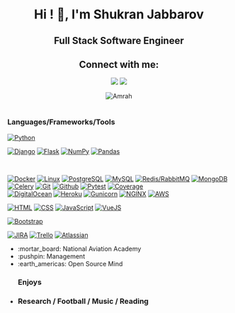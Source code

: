 <!-- - 👋 Hi, My name is Shukran
- I'm a backend developer
- Skils: Python / Django / Flask / RestApi / HTML / CSS / JS / Vue/ React/ MySQL / PostgreSQL / Redis / Docker 
- Check it if you want to contact me. EMail: shukranrma@gmail.com 
<p align="center">
  <img src="https://media.giphy.com/media/KAq5w47R9rmTuvWOWa/giphy.gif" width="100">
  <img src="https://media.giphy.com/media/XAxylRMCdpbEWUAvr8/giphy.gif" width="100">
  <img src="https://media.giphy.com/media/fsEaZldNC8A1PJ3mwp/giphy.gif" width="100">
  <img src="https://i.giphy.com/media/KzJkzjggfGN5Py6nkT/200.webp" width="100">
  <br/>
  <br/>
  
  <img src="https://media.giphy.com/media/1yk0v6WtCinP5Ptz6G/giphy.gif" width="100">
  
</p>

[<img src='https://cdn.jsdelivr.net/npm/simple-icons@3.0.1/icons/linkedin.svg' alt='linkedin' height='40'>](https://www.linkedin.com/in/shukran-jabbarov-b953aa190/)  

![shukran’s github stats](https://github-readme-stats.vercel.app/api?username=shukranjs&count_private=true&show_icons=true&theme=gotham) -->


<h1 align="center">Hi ! 👋, I'm Shukran Jabbarov</h1>
<h2 align="center" >Full Stack Software Engineer </h2>
<h2 align="center">Connect with me:</h2>
<p align="center">
  <a href="mailto:shukranrma@gmail.com"><img src="https://img.shields.io/badge/e‑mail-D14836.svg?style=for-the-badge&logo=GMail&logoColor=white"/></a>
  <a href="https://twitter.com/amrah_7"><img src="https://img.shields.io/badge/twitter-1DA1F2.svg?style=for-the-badge&logo=twitter&logoColor=white"/></a>
<!--  <a href="https://www.instagram.com/hsnylb_/"><img src="https://img.shields.io/badge/telegram-26A5E4.svg?style=for-the-badge&logo=telegram&logoColor=white"/></a> -->
</p>

<div align="center">
 <img  align="top" src="https://github-readme-stats.vercel.app/api/top-langs/?username=shukranjs&layout=compact&theme=onedark" alt="Amrah" />
</div>

<br/>

### Languages/Frameworks/Tools

[![Python](https://img.shields.io/badge/-Python-black?style=for-the-badge&logo=python&link=https://github.com/shukranjs)](https://github.com/shukranjs) 

[![Django](https://img.shields.io/badge/-Django-black?style=for-the-badge&logo=django&link=https://github.com/shukranjs)](https://github.com/shukranjs) 
[![Flask](https://img.shields.io/badge/-Flask-black?style=for-the-badge&logo=flask&link=https://github.com/shukranjs)](https://github.com/shukranjs) 
[![NumPy](https://img.shields.io/badge/-numpy-black?style=for-the-badge&logo=numpy&link=https://github.com/shukranjs)](https://github.com/shukranjs) 
[![Pandas](https://img.shields.io/badge/-pandas-black?style=for-the-badge&logo=pandas&link=https://github.com/shukranjs)](https://github.com/shukranjs) 
<!-- [![ReactRouter](https://img.shields.io/badge/-ReactRouter-black?style=for-the-badge&logo=react-router&link=https://github.com/shukranjs)](https://github.com/shukranjs)  -->
<br/>


[![Docker](https://img.shields.io/badge/-Docker-black?style=for-the-badge&logo=docker&link=https://github.com/shukranjs)](https://github.com/shukranjs) 
[![Linux](https://img.shields.io/badge/-linux-black?style=for-the-badge&logo=linux&link=https://github.com/shukranjs)](https://github.com/shukranjs) 
[![PostgreSQL](https://img.shields.io/badge/-PostgreSQL-black?style=for-the-badge&logo=PostgreSQL&link=https://github.com/shukranjs)](https://github.com/shukranjs) 
[![MySQL](https://img.shields.io/badge/-MySQL-black?style=for-the-badge&logo=MySQL&link=https://github.com/shukranjs)](https://github.com/shukranjs) 
[![Redis/RabbitMQ](https://img.shields.io/badge/-Redis/RabbitMQ-black?style=for-the-badge&logo=Redis/RabbitMQ&link=https://github.com/shukranjs)](https://github.com/shukranjs) 
[![MongoDB](https://img.shields.io/badge/-MongoDB-black?style=for-the-badge&logo=MongoDB&link=https://github.com/shukranjs)](https://github.com/shukranjs) 
[![Celery](https://img.shields.io/badge/-Celery-black?style=for-the-badge&logo=Celery&link=https://github.com/shukranjs)](https://github.com/shukranjs) 
[![Git](https://img.shields.io/badge/-Git-black?style=for-the-badge&logo=git&link=https://github.com/shukranjs)](https://github.com/shukranjs) 
[![Github](https://img.shields.io/badge/-Github-black?style=for-the-badge&logo=github&link=https://github.com/shukranjs)](https://github.com/shukranjs) 
[![Pytest](https://img.shields.io/badge/-Pytest-black?style=for-the-badge&logo=Pytest&link=https://github.com/shukranjs)](https://github.com/shukranjs) 
[![Coverage](https://img.shields.io/badge/-coverage-black?style=for-the-badge&logo=coverage&link=https://github.com/shukranjs)](https://github.com/shukranjs) 
<br/>
[![DigitalOcean](https://img.shields.io/badge/-DigitalOcean-black?style=for-the-badge&logo=DigitalOcean&link=https://github.com/shukranjs)](https://github.com/shukranjs) 
[![Heroku](https://img.shields.io/badge/-Heroku-black?style=for-the-badge&logo=Heroku&link=https://github.com/shukranjs)](https://github.com/shukranjs) 
[![Gunicorn](https://img.shields.io/badge/-Gunicorn-black?style=for-the-badge&logo=Gunicorn&link=https://github.com/shukranjs)](https://github.com/shukranjs) 
[![NGINX](https://img.shields.io/badge/-Nginx-black?style=for-the-badge&logo=Nginx&link=https://github.com/shukranjs)](https://github.com/shukranjs) 
[![AWS](https://img.shields.io/badge/-aws-black?style=for-the-badge&logo=aws&link=https://github.com/shukranjs)](https://github.com/shukranjs) 
<br/>

[![HTML](https://img.shields.io/badge/-HTML5-black?style=for-the-badge&logo=html5&link=https://github.com/shukranjs)](https://github.com/shukranjs) 
[![CSS](https://img.shields.io/badge/-CSS3-black?style=for-the-badge&logo=css3&link=https://github.com/shukranjs)](https://github.com/shukranjs)
[![JavaScript](https://img.shields.io/badge/-JavaScript-black?style=for-the-badge&logo=javascript&link=https://github.com/shukranjs)](https://github.com/shukranjs)
[![VueJS](https://img.shields.io/badge/-VueJS-black?style=for-the-badge&logo=vuejs&link=https://github.com/shukranjs)](https://github.com/shukranjs)
<!-- [![Figma](https://img.shields.io/badge/-Figma-black?style=for-the-badge&logo=figma&link=https://github.com/shukranjs)](https://github.com/shukranjs) -->
[![Bootstrap](https://img.shields.io/badge/-Bootstrap-black?style=for-the-badge&logo=bootstrap&link=https://github.com/shukranjs)](https://github.com/shukranjs)
<!-- [![MaterialUI](https://img.shields.io/badge/-MaterialUi-black?style=for-the-badge&logo=material-ui&link=https://github.com/shukranjs)](https://github.com/shukranjs)  -->
[![JIRA](https://img.shields.io/badge/-jira-black?style=for-the-badge&logo=jira&link=https://github.com/shukranjs)](https://github.com/shukranjs)
[![Trello](https://img.shields.io/badge/-trello-black?style=for-the-badge&logo=trello&link=https://github.com/shukranjs)](https://github.com/shukranjs)
[![Atlassian](https://img.shields.io/badge/-Atlassian-black?style=for-the-badge&logo=Atlassian&link=https://github.com/shukranjs)](https://github.com/shukranjs)
<br/>

<ul>
  <li listStyle='none'> :mortar_board: National Aviation Academy </li>
  <li> :pushpin: Management </li>
  <li> :earth_americas: Open Source Mind </li>
</ul>

<ul>
 <h3> Enjoys<h3>
 <li> Research / Football / Music / Reading </li> 
</ul>
